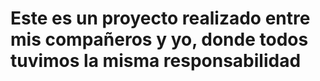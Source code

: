 # Este es un proyecto realizado entre mis compañeros y yo, donde todos tuvimos la misma responsabilidad
